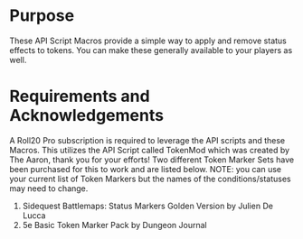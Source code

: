 # Purpose
These API Script Macros provide a simple way to apply and remove status effects to tokens. You can make these generally available to your players as well.

# Requirements and Acknowledgements
A Roll20 Pro subscription is required to leverage the API scripts and these Macros.
This utilizes the API Script called TokenMod which was created by The Aaron, thank you for your efforts!
Two different Token Marker Sets have been purchased for this to work and are listed below. NOTE: you can use your current list of Token Markers but the names of the conditions/statuses may need to change.
1. Sidequest Battlemaps: Status Markers Golden Version by Julien De Lucca
2. 5e Basic Token Marker Pack by Dungeon Journal
